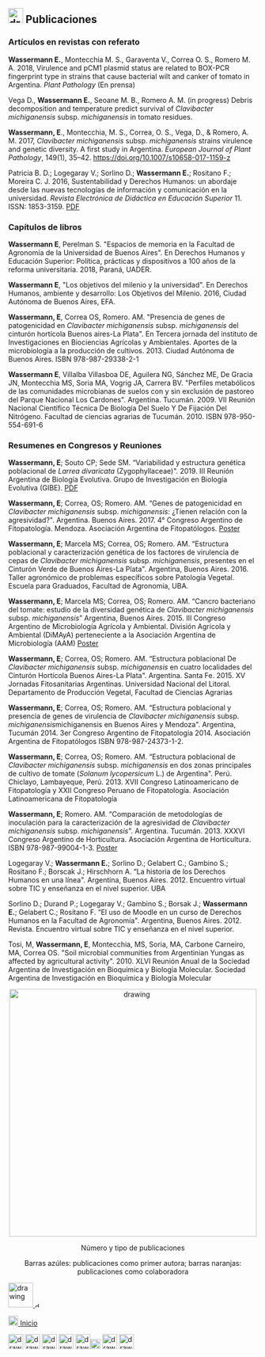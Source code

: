 ## <img src="https://user-images.githubusercontent.com/57723790/69009439-e5b44480-0933-11ea-8c7a-a59c860072fb.png" alt="drawing" width="30"/> Publicaciones

### Artículos en revistas con referato

**Wassermann E.**, Montecchia M. S., Garaventa V., Correa O. S., Romero M. A. 2018, Virulence and pCM1 plasmid status are related to BOX-PCR fingerprint type in strains that cause bacterial wilt and canker of tomato in Argentina. *Plant Pathology* (En prensa)

Vega D., **Wassermann E.**, Seoane M. B., Romero A. M. (in progress) Debris decomposition and temperature predict survival of *Clavibacter michiganensis* subsp. *michiganensis* in tomato residues. 

**Wassermann, E**., Montecchia, M. S., Correa, O. S., Vega, D., & Romero, A. M. 2017, *Clavibacter michiganensis* subsp. *michiganensis* strains virulence and genetic diversity. A first study in Argentina. *European Journal of Plant Pathology*, 149(1), 35–42. https://doi.org/10.1007/s10658-017-1159-z

Patricia B. D.; Logegaray V.; Sorlino D.; **Wassermann E.**; Rositano F.; Moreira C. J. 2016, Sustentabilidad y Derechos Humanos: un abordaje desde las nuevas tecnologías de información y comunicación en la universidad. *Revista Electrónica de Didáctica en Educación Superior* 11. ISSN: 1853-3159. [PDF](http://ojs.cbc.uba.ar/index.php/redes/article/view/69)

### Capítulos de libros

**Wassermann E**, Perelman S. "Espacios de memoria en la Facultad de Agronomía de la Universidad de Buenos Aires". En Derechos Humanos y Educación Superior: Política, prácticas y dispositivos a 100 años de la reforma universitaria. 2018, Paraná, UADER. 

**Wassermann E**, "Los objetivos del milenio y la universidad". En Derechos Humanos, ambiente y desarrollo: Los Objetivos del Milenio. 2016, Ciudad Autónoma de Buenos Aires, EFA. 

**Wassermann, E**, Correa OS, Romero. AM. "Presencia de genes de patogenicidad en *Clavibacter michiganensis* subsp. *michiganensis* del cinturón hortícola Buenos aires-La Plata". En Tercera jornada del instituto de Investigaciones en Biociencias Agrícolas y Ambientales. Aportes de la microbiología a la producción de cultivos. 2013. Ciudad Autónoma de Buenos Aires. ISBN 978-987-29338-2-1 

**Wassermann E**, Villalba Villasboa DE, Aguilera NG, Sánchez ME, De Gracia JN, Montecchia MS, Soria MA, Vogrig JA, Carrera BV. "Perfiles metabólicos de las comunidades microbianas de suelos con y sin exclusión de pastoreo del Parque Nacional Los Cardones". Argentina. Tucumán. 2009. VII Reunión Nacional Científico Técnica De Biología Del Suelo Y De Fijación Del Nitrógeno. Facultad de ciencias agrarias de Tucumán. 2010. ISBN 978-950-554-691-6

### Resumenes en Congresos y Reuniones

**Wassermann, E**; Souto CP; Sede SM. “Variabilidad y estructura genética poblacional de *Larrea divaricata* (Zygophyllaceae)". 2019. III Reunión Argentina de Biología Evolutiva. Grupo de Investigación en Biología Evolutiva (GIBE). [PDF](https://02c1ef8d-2c01-404f-b514-c1a5ebb88e37.filesusr.com/ugd/5f4c67_14edfd4d9b21411f846619ebd7e38b76.pdf)

**Wassermann, E**; Correa, OS; Romero. AM. “Genes de patogenicidad en *Clavibacter michiganensis* subsp. *michiganensis*:  ¿Tienen relación con la agresividad?". Argentina. Buenos Aires. 2017. 4° Congreso Argentino de Fitopatología. Mendoza. Asociación Argentina de Fitopatólogos. [Poster](https://elianawassermann.github.io/CVspanish/PosterFito2017) 

**Wassermann, E**; Marcela MS; Correa, OS; Romero. AM. “Estructura poblacional y caracterización genética de los factores de virulencia de cepas de *Clavibacter michiganensis* subsp. *michiganensis*, presentes en el Cinturón Verde de Buenos Aires-La Plata". Argentina, Buenos Aires. 2016. Taller agronómico de problemas específicos sobre Patología Vegetal. Escuela para Graduados, Facultad de Agronomía, UBA. 

**Wassermann, E**; Marcela MS; Correa, OS; Romero. AM.  “Cancro bacteriano del tomate: estudio de la diversidad genética de *Clavibacter michiganensis* subsp. *michiganensis*” Argentina, Buenos Aires. 2015. III Congreso Argentino de Microbiología Agrícola y Ambiental. División Agrícola y Ambiental (DiMAyA) perteneciente a la Asociación Argentina de Microbiología (AAM) [Poster](https://elianawassermann.github.io/CVspanish/PosterCAMAYA2015) 

**Wassermann, E**; Correa, OS; Romero. AM. “Estructura poblacional De *Clavibacter michiganensis* subsp. *michiganensis* en cuatro localidades del Cinturón Hortícola Buenos Aires-La Plata". Argentina. Santa Fe. 2015. XV Jornadas Fitosanitarias Argentinas. Universidad Nacional del Litoral. Departamento de Producción Vegetal, Facultad de Ciencias Agrarias

**Wassermann, E**; Correa, OS; Romero. AM. “Estructura poblacional y presencia de genes de virulencia de *Clavibacter michiganensis* subsp. *michiganensis*michiganensis en Buenos Aires y Mendoza". Argentina, Tucumán 2014. 3er Congreso Argentino de Fitopatología 2014. Asociación Argentina de Fitopatólogos ISBN 978-987-24373-1-2. 

**Wassermann, E**; Correa, OS; Romero. AM. “Estructura poblacional de *Clavibacter michiganensis* subsp. *michiganensis*  en dos zonas principales de cultivo de tomate (*Solanum lycopersicum* L.) de Argentina". Perú. Chiclayo, Lambayeque, Perú. 2013. XVII Congreso Latinoamericano de Fitopatología y XXII Congreso Peruano de Fitopatología. Asociación Latinoamericana de Fitopatología

**Wassermann, E**; Romero. AM. “Comparación de metodologías de inoculación para la caracterización de la agresividad de *Clavibacter michiganensis* subsp. *michiganensis*". Argentina. Tucumán. 2013. XXXVI Congreso Argentino de Horticultura. Asociación Argentina de Horticultura. ISBN 978-987-99004-1-3. [Poster](https://elianawassermann.github.io/CVenglish/Posters) 

Logegaray V.; **Wassermann E.**; Sorlino D.; Gelabert C.; Gambino S.; Rositano F.; Borscak J.; Hirschhorn A. “La historia de los Derechos Humanos en una línea". Argentina, Buenos Aires. 2012. Encuentro virtual sobre TIC y enseñanza en el nivel superior. UBA

Sorlino D.; Durand P.; Logegaray V.; Gambino S.; Borsak J.; **Wassermann E.**; Gelabert C.; Rositano F. “El uso de Moodle en un curso de Derechos Humanos en la Facultad de Agronomía". Argentina, Buenos Aires. 2012. Revista. Encuentro virtual sobre TIC y enseñanza en el nivel superior.

Tosi, M, **Wassermann, E**, Montecchia, MS, Soria, MA, Carbone Carneiro, MA, Correa OS. "Soil microbial communities from Argentinian Yungas as affected by agricultural activity". 2010. XLVI Reunión Anual de la Sociedad Argentina de Investigación en Bioquímica y Biología Molecular. Sociedad Argentina de Investigación en Bioquímica y Biología Molecular

<p align="center"><img src="https://user-images.githubusercontent.com/57723790/69349698-f7a92680-0c56-11ea-9a12-c78d2bfd88a3.png" alt="drawing" width="500"/></P>

<p align="center"> Número y tipo de publicaciones </p>
 
<p align="center"> Barras azúles: publicaciones como primer autora; barras naranjas: publicaciones como colaboradora</p>


[<img src="https://campuspress.yale.edu/cnspy/files/2016/06/GBfhn7j7-1xth4vd.png" alt="drawing" width="50"/> <img src="https://user-images.githubusercontent.com/57723790/72173711-ec50bc80-33b6-11ea-8044-010e3f23fe03.png" alt="drawing" width="10"/>](https://www.researchgate.net/profile/Eliana_Wassermann)

[<img src="https://user-images.githubusercontent.com/57723790/69000478-17cf9300-08af-11ea-9b78-c1c25d92d5a7.png" alt="drawing" width="20"/>  Inicio](https://elianawassermann.github.io/CVspanish/)

[<img src="https://user-images.githubusercontent.com/57723790/69009543-dbdf1100-0934-11ea-8426-7612a55e7be3.png" alt="drawing" width="30"/>](https://elianawassermann.github.io/CVspanish/Education)
[<img src="https://user-images.githubusercontent.com/57723790/69009513-91f62b00-0934-11ea-8871-fd98576062f2.png" alt="drawing" width="30"/>](https://elianawassermann.github.io/CVspanish/Achievements)
[<img src="https://user-images.githubusercontent.com/57723790/69009478-34fa7500-0934-11ea-96cb-c80303b396d3.jpg" alt="drawing" width="30"/>](https://elianawassermann.github.io/CVspanish/ResearchExperience)
[<img src="https://user-images.githubusercontent.com/57723790/69009410-a7b72080-0933-11ea-8121-a513590fa685.jpg" alt="drawing" width="30"/>](https://elianawassermann.github.io/CVspanish/TeachingExperience)
[<img src="https://user-images.githubusercontent.com/57723790/69000607-199a5600-08b1-11ea-85d5-6a10820e101e.jpg" alt="drawing" width="30"/><img src="https://user-images.githubusercontent.com/57723790/69000586-dcce5f00-08b0-11ea-8ffe-79dd8abb9cde.png" alt="drawing" width="20"/>](https://elianawassermann.github.io/CVspanish/Skills_Languages)
[<img src="https://user-images.githubusercontent.com/57723790/72681988-a6c37c00-3aa7-11ea-96b7-caa81ea82cac.png" alt="drawing" width="30"/>](https://elianawassermann.github.io/CVspanish/Voluntariado)
[<img src="https://user-images.githubusercontent.com/57723790/69009564-19439e80-0935-11ea-8dc3-2d57865e2b54.jpg" alt="drawing" width="30"/>](https://elianawassermann.github.io/CVspanish/References)

